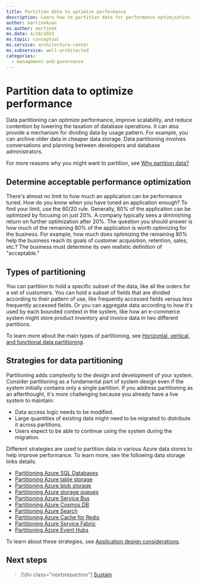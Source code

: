 ```yaml
---
title: Partition data to optimize performance
description: Learn how to partition data for performance optimization. Know what's acceptable, and learn about types of partitioning and how to use data partitioning strategies.
author: martinekuan
ms.author: martinek
ms.date: 4/28/2023
ms.topic: conceptual
ms.service: architecture-center
ms.subservice: well-architected
categories:
  - management-and-governance
---
```


# Partition data to optimize performance

Data partitioning can optimize performance, improve scalability, and reduce contention by lowering the taxation of database operations. It can also provide a mechanism for dividing data by usage pattern. For example, you can archive older data in cheaper data storage. Data partitioning involves conversations and planning between developers and database administrators.

For more reasons why you might want to partition, see [Why partition data?](/azure/architecture/best-practices/data-partitioning#why-partition-data)

## Determine acceptable performance optimization

There's almost no limit to how much an application can be performance tuned. How do you know when you have tuned an application enough? To find your limit, use the 80/20 rule. Generally, 80% of the application can be optimized by focusing on just 20%. A company typically sees a diminishing return on further optimization after 20%. The question you should answer is how much of the remaining 80% of the application is worth optimizing for the business. For example, how much does optimizing the remaining 80% help the business reach its goals of customer acquisition, retention, sales, etc.? The business must determine its own realistic definition of "acceptable."

## Types of partitioning

You can partition to hold a specific subset of the data, like all the orders for a set of customers. You can hold a subset of fields that are divided according to their pattern of use, like frequently accessed fields versus less frequently accessed fields. Or you can aggregate data according to how it's used by each bounded context in the system, like how an e-commerce system might store product inventory and invoice data in two different partitions.

To learn more about the main types of partitioning, see [Horizontal, vertical, and functional data partitioning](/azure/architecture/best-practices/data-partitioning).

## Strategies for data partitioning

Partitioning adds complexity to the design and development of your system. Consider partitioning as a fundamental part of system design even if the system initially contains only a single partition. If you address partitioning as an afterthought, it's more challenging because you already have a live system to maintain:

- Data access logic needs to be modified.
- Large quantities of existing data might need to be migrated to distribute it across partitions.
- Users expect to be able to continue using the system during the migration.

Different strategies are used to partition data in various Azure data stores to help improve performance. To learn more, see the following data storage links details.

- [Partitioning Azure SQL Databases](/azure/architecture/best-practices/data-partitioning-strategies#partitioning-azure-sql-database)
- [Partitioning Azure table storage](/azure/architecture/best-practices/data-partitioning-strategies#partitioning-azure-table-storage)
- [Partitioning Azure blob storage](/azure/architecture/best-practices/data-partitioning-strategies#partitioning-azure-blob-storage)
- [Partitioning Azure storage queues](/azure/architecture/best-practices/data-partitioning-strategies#partitioning-azure-storage-queues)
- [Partitioning Azure Service Bus](/azure/architecture/best-practices/data-partitioning-strategies#partitioning-azure-service-bus)
- [Partitioning Azure Cosmos DB](/azure/architecture/best-practices/data-partitioning-strategies#partitioning-cosmos-db)
- [Partitioning Azure Search](/azure/architecture/best-practices/data-partitioning-strategies#partitioning-azure-search)
- [Partitioning Azure Cache for Redis](/azure/architecture/best-practices/data-partitioning-strategies#partitioning-azure-cache-for-redis)
- [Partitioning Azure Service Fabric](/azure/architecture/best-practices/data-partitioning-strategies#partitioning-azure-service-fabric)
- [Partitioning Azure Event Hubs](/azure/architecture/best-practices/data-partitioning-strategies#partitioning-azure-event-hubs)

To learn about these strategies, see [Application design considerations](/azure/architecture/best-practices/data-partitioning#application-design-considerations).

## Next steps
> [!div class="nextstepaction"]
> [Sustain](./optimize-sustain.md)
